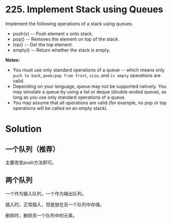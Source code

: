 # 225. Implement Stack using Queues

Implement the following operations of a stack using queues.

- push(x) -- Push element x onto stack.
- pop() -- Removes the element on top of the stack.
- top() -- Get the top element.
- empty() -- Return whether the stack is empty.

**Notes:**

- You must use only standard operations of a queue -- which means only `push to back`, `peek/pop from front`, `size`, and `is empty` operations are valid.
- Depending on your language, queue may not be supported natively. You may simulate a queue by using a list or deque (double-ended queue), as long as you use only standard operations of a queue.
- You may assume that all operations are valid (for example, no pop or top operations will be called on an empty stack).

# Solution

## 一个队列（推荐）

主要改变push方法即可。

## 两个队列

一个作为输入队列，一个作为输出队列。

插入时，正常插入，但是放在另一个队列中存储。

删除时，删除另一个队列中的元素。